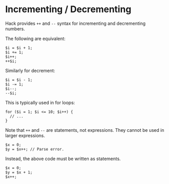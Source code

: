 # Incrementing / Decrementing

Hack provides `++` and `--` syntax for incrementing and decrementing
numbers.

The following are equivalent:

```hack no-extract
$i = $i + 1;
$i += 1;
$i++;
++$i;
```

Similarly for decrement:

```hack no-extract
$i = $i - 1;
$i -= 1;
$i--;
--$i;
```

This is typically used in for loops:

```hack
for ($i = 1; $i <= 10; $i++) {
  // ...
}
```

Note that `++` and `--` are statements, not expressions. They cannot
be used in larger expressions.

```hack error
$x = 0;
$y = $x++; // Parse error.
```

Instead, the above code must be written as statements.

```hack
$x = 0;
$y = $x + 1;
$x++;
```
